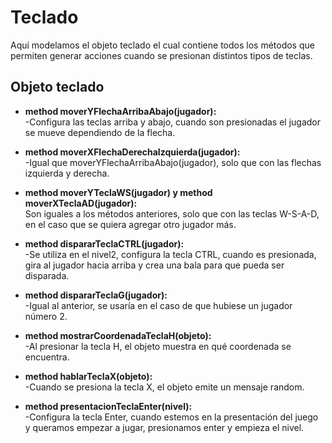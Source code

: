 # Teclado

Aquí modelamos el objeto teclado el cual contiene todos los métodos que permiten generar acciones cuando se presionan distintos tipos de teclas.

## Objeto teclado

* **method moverYFlechaArribaAbajo(jugador):**        
-Configura las teclas arriba y abajo, cuando son presionadas el jugador se mueve dependiendo de la flecha.

* **method moverXFlechaDerechaIzquierda(jugador):**            
-Igual que moverYFlechaArribaAbajo(jugador), solo que con las flechas izquierda y derecha.

* **method moverYTeclaWS(jugador) y method moverXTeclaAD(jugador):**        
Son iguales a los métodos anteriores, solo que con las teclas W-S-A-D, en el caso que se quiera agregar otro jugador más. 

* **method dispararTeclaCTRL(jugador):**         
-Se utiliza en el nivel2, configura la tecla CTRL, cuando es presionada, gira al jugador hacia arriba y crea una bala para que pueda ser disparada.

* **method dispararTeclaG(jugador):**        
-Igual al anterior, se usaría en el caso de que hubiese un jugador número 2.

* **method mostrarCoordenadaTeclaH(objeto):**          
-Al presionar la tecla H, el objeto muestra en qué coordenada se encuentra.

* **method hablarTeclaX(objeto):**            
-Cuando se presiona la tecla X, el objeto emite un mensaje random.

* **method presentacionTeclaEnter(nivel):**          
-Configura la tecla Enter, cuando estemos en la presentación del juego y queramos empezar a jugar, presionamos enter y empieza el nivel.

